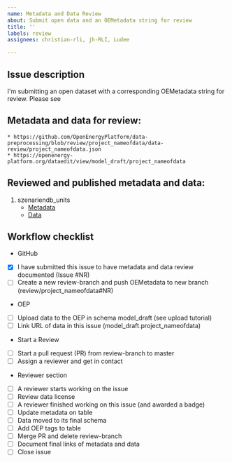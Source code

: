 ```yaml
---
name: Metadata and Data Review
about: Submit open data and an OEMetadata string for review
title: ''
labels: review
assignees: christian-rli, jh-RLI, Ludee

---
```


## Issue description

I'm submitting an open dataset with a corresponding OEMetadata string for review. 
Please see 

## Metadata and data for review: 
    * https://github.com/OpenEnergyPlatform/data-preprocessing/blob/review/project_nameofdata/data-review/project_nameofdata.json
    * https://openenergy-platform.org/dataedit/view/model_draft/project_nameofdata

## Reviewed and published metadata and data:
1. szenariendb_units
    * [Metadata](todo)
    * [Data](todo)

## Workflow checklist

* GitHub
- [x] I have submitted this issue to have metadata and data review documented (Issue #NR)
- [ ] Create a new review-branch and push OEMetadata to new branch (review/project_nameofdata#NR)

* OEP
- [ ] Upload data to the OEP in schema model_draft (see upload tutorial)
- [ ] Link URL of data in this issue (model_draft.project_nameofdata)

* Start a Review
- [ ] Start a pull request (PR) from review-branch to master
- [ ] Assign a reviewer and get in contact

* Reviewer section
- [ ] A reviewer starts working on the issue
- [ ] Review data license
- [ ] A reviewer finished working on this issue (and awarded a badge)
- [ ] Update metadata on table
- [ ] Data moved to its final schema
- [ ] Add OEP tags to table
- [ ] Merge PR and delete review-branch
- [ ] Document final links of metadata and data
- [ ] Close issue
